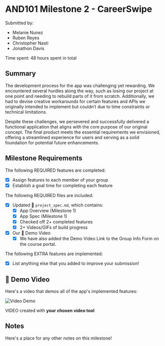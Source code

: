 <!-- (This is a comment) INSTRUCTIONS: Go through this page and fill out any **bolded** entries with their correct values.-->

# AND101 Milestone 2 - CareerSwipe
Submitted by:
- Melanie Nunez
- Ruben Reyes
- Christopher Nasti
- Jonathon Davis 

Time spent: 48 hours spent in total

## Summary

The development process for the app was challenging yet rewarding. We encountered several hurdles along the way, such as losing our project at one point and needing to rebuild parts of it from scratch. Additionally, we had to devise creative workarounds for certain features and APIs we originally intended to implement but couldn’t due to time constraints or technical limitations.

Despite these challenges, we persevered and successfully delivered a functional application that aligns with the core purpose of our original concept. The final product meets the essential requirements we envisioned, offering a streamlined experience for users and serving as a solid foundation for potential future enhancements.

## Milestone Requirements

<!-- Please be sure to change the [ ] to [x] for any features you completed.  If a feature is not checked [x], you might miss the points for that item! -->

The following REQUIRED features are completed:

- [x] Assign features to each member of your group
- [x] Establish a goal time for completing each feature

The following REQUIRED files are included:

- [x] Updated 📄 `project_spec.md`, which contains:
  - [X] App Overview (Milestone 1)
  - [X] App Spec (Milestone 1)
  - [x] Checked off 2+ completed features
  - [x] 2+ Videos/GIFs of build progress

- [x] Our 🎥 Demo Video
  - [x] We have also added the Demo Video Link to the Group Info Form on the course portal.

The following EXTRA features are implemented:

- [x] List anything else that you added to improve your submission!

## 🎥 Demo Video

Here's a video that demos all of the app's implemented features:

<img src='http://i.imgur.com/link/to/your/gif/file.gif' title='Video Demo' width='' alt='Video Demo' />

VIDEO created with **your chosen video tool**

## Notes

Here's a place for any other notes on this milestone!
































